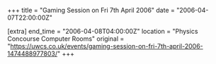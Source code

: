 +++
title = "Gaming Session on Fri 7th April 2006"
date = "2006-04-07T22:00:00Z"

[extra]
end_time = "2006-04-08T04:00:00Z"
location = "Physics Concourse Computer Rooms"
original = "https://uwcs.co.uk/events/gaming-session-on-fri-7th-april-2006-1474488977803/"
+++




